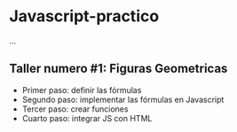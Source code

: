 # Javascript-practico

...

## Taller numero #1: Figuras Geometricas


- Primer paso: definir las fórmulas
- Segundo paso: implementar las fórmulas en Javascript
- Tercer paso: crear funciones
- Cuarto paso: integrar JS con HTML